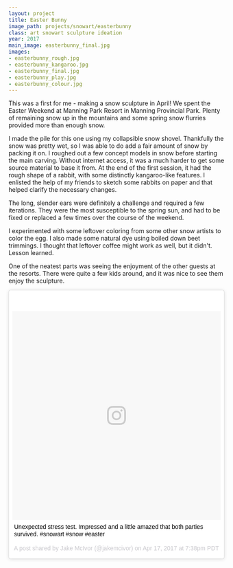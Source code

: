 ```yaml
---
layout: project
title: Easter Bunny
image_path: projects/snowart/easterbunny
class: art snowart sculpture ideation
year: 2017
main_image: easterbunny_final.jpg
images:
- easterbunny_rough.jpg
- easterbunny_kangaroo.jpg
- easterbunny_final.jpg
- easterbunny_play.jpg
- easterbunny_colour.jpg 
---
```


This was a first for me - making a snow sculpture in April! We spent the Easter Weekend at Manning Park Resort in Manning Provincial Park. Plenty of remaining snow up in the mountains and some spring snow flurries provided more than enough snow.

I made the pile for this one using my collapsible snow shovel. Thankfully the snow was pretty wet, so I was able to do add a fair amount of snow by packing it on. I roughed out a few concept models in snow before starting the main carving. Without internet access, it was a much harder to get some source material to base it from. At the end of the first session, it had the rough shape of a rabbit, with some distinctly kangaroo-like features. I enlisted the help of my friends to sketch some rabbits on paper and that helped clarify the necessary changes. 

The long, slender ears were definitely a challenge and required a few iterations. They were the most susceptible to the spring sun, and had to be fixed or replaced a few times over the course of the weekend.

I experimented with some leftover coloring from some other snow artists to color the egg. I also made some natural dye using boiled down beet trimmings. I thought that leftover coffee might work as well, but it didn't. Lesson learned.

One of the neatest parts was seeing the enjoyment of the other guests at the resorts. There were quite a few kids around, and it was nice to see them enjoy the sculpture.


<blockquote class="instagram-media" data-instgrm-captioned data-instgrm-version="7" style=" background:#FFF; border:0; border-radius:3px; box-shadow:0 0 1px 0 rgba(0,0,0,0.5),0 1px 10px 0 rgba(0,0,0,0.15); margin: 1px; max-width:658px; padding:0; width:99.375%; width:-webkit-calc(100% - 2px); width:calc(100% - 2px);"><div style="padding:8px;"> <div style=" background:#F8F8F8; line-height:0; margin-top:40px; padding:50.0% 0; text-align:center; width:100%;"> <div style=" background:url(data:image/png;base64,iVBORw0KGgoAAAANSUhEUgAAACwAAAAsCAMAAAApWqozAAAABGdBTUEAALGPC/xhBQAAAAFzUkdCAK7OHOkAAAAMUExURczMzPf399fX1+bm5mzY9AMAAADiSURBVDjLvZXbEsMgCES5/P8/t9FuRVCRmU73JWlzosgSIIZURCjo/ad+EQJJB4Hv8BFt+IDpQoCx1wjOSBFhh2XssxEIYn3ulI/6MNReE07UIWJEv8UEOWDS88LY97kqyTliJKKtuYBbruAyVh5wOHiXmpi5we58Ek028czwyuQdLKPG1Bkb4NnM+VeAnfHqn1k4+GPT6uGQcvu2h2OVuIf/gWUFyy8OWEpdyZSa3aVCqpVoVvzZZ2VTnn2wU8qzVjDDetO90GSy9mVLqtgYSy231MxrY6I2gGqjrTY0L8fxCxfCBbhWrsYYAAAAAElFTkSuQmCC); display:block; height:44px; margin:0 auto -44px; position:relative; top:-22px; width:44px;"></div></div> <p style=" margin:8px 0 0 0; padding:0 4px;"> <a href="https://www.instagram.com/p/BTAp58oB0YR/" style=" color:#000; font-family:Arial,sans-serif; font-size:14px; font-style:normal; font-weight:normal; line-height:17px; text-decoration:none; word-wrap:break-word;" target="_blank">Unexpected stress test. Impressed and a little amazed that both parties survived. #snowart #snow #easter</a></p> <p style=" color:#c9c8cd; font-family:Arial,sans-serif; font-size:14px; line-height:17px; margin-bottom:0; margin-top:8px; overflow:hidden; padding:8px 0 7px; text-align:center; text-overflow:ellipsis; white-space:nowrap;">A post shared by Jake McIvor (@jakemcivor) on <time style=" font-family:Arial,sans-serif; font-size:14px; line-height:17px;" datetime="2017-04-18T02:38:55+00:00">Apr 17, 2017 at 7:38pm PDT</time></p></div></blockquote>
<script async defer src="//platform.instagram.com/en_US/embeds.js"></script>